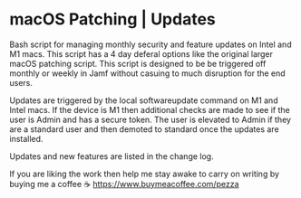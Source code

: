 # macOS Patching | Updates

Bash script for managing monthly security and feature updates on Intel and M1 macs. This script has a 4 day deferal options like the original larger macOS patching script. This script is designed to be be triggered off monthly or weekly in Jamf without casuing to much disruption for the end users.

Updates are triggered by the local softwareupdate command on M1 and Intel macs. If the device is M1 then additional checks are made to see if the user is Admin and has a secure token. The user is elevated to Admin if they are a standard user and then demoted to standard once the updates are installed.

Updates and new features are listed in the change log.

If you are liking the work then help me stay awake to carry on writing by buying me a coffee ☕️ https://www.buymeacoffee.com/pezza
